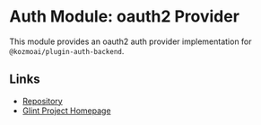# Auth Module: oauth2 Provider

This module provides an oauth2 auth provider implementation for `@kozmoai/plugin-auth-backend`.

## Links

- [Repository](https://oauth2.com/kozmoai/glint/tree/master/plugins/auth-backend-module-oauth2-provider)
- [Glint Project Homepage](https://glint.io)

